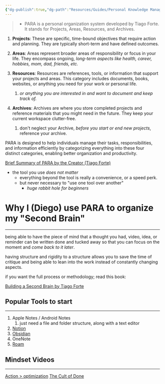 ```yaml
---
{"dg-publish":true,"dg-path":"Resources/Guides/Personal Knowledge Management 101.md","permalink":"/resources/guides/personal-knowledge-management-101/","noteIcon":"","updated":"2024-08-16T18:09:01.083-07:00"}
---
```




> - PARA is a personal organization system developed by Tiago Forte. It stands for Projects, Areas, Resources, and Archives. 


1. **Projects**: These are specific, time-bound objectives that require action and planning. They are typically short-term and have defined outcomes.

2. **Areas**: Areas represent broader areas of responsibility or focus in your life. They encompass ongoing, *long-term aspects like health, career, hobbies, mom, dad, friends, etc.* 

3. **Resources**: Resources are references, tools, or information that support your projects and areas. This category includes documents, books, websites, or anything you need for your work or personal life.
	1. *or anything you are interested in and want to document and keep track of.*

5. **Archives**: Archives are where you store completed projects and reference materials that you might need in the future. They keep your current workspace clutter-free.
	1. don't neglect your Archive, *before you start or end new projects*, reference your archive.

PARA is designed to help individuals manage their tasks, responsibilities, and information efficiently by categorizing everything into these four distinct categories, enabling better organization and productivity.

[Brief Summary of PARA by the Creator (Tiago Forte)](https://fortelabs.com/blog/para/)

- the tool you use *does not matter*
	- everything beyond the tool is really a convenience, or a speed perk.
	- but never necessary to "use one tool over another"
		- *huge rabbit hole for beginners*


# Why I (Diego) use PARA to organize my "Second Brain"
---
being able to have the piece of mind that a thought you had, video, idea, or reminder can be written done and tucked away so that you can focus on the moment and *come back to it later*. 

having structure and rigidity to a structure allows you to save the time of critique and being able to lean into the work instead of constantly changing aspects. 

if you want the full process or methodology; read this book:

[Building a Second Brain by Tiago Forte](https://www.amazon.com/Building-Second-Brain-Organize-Potential/dp/1982167386)


## Popular Tools to start
---
1. Apple Notes / Android Notes
	1. just need a file and folder structure, along with a text editor
2. [Notion]()
3. [Obsidian](https://obsidian.md/)
4. OneNote
5. [Roam](https://roamresearch.com/)


## Mindset Videos
---
[Action > optimization](https://www.youtube.com/embed/baKCC2uTbRc)
[The Cult of Done](https://www.youtube.com/watch?v=bJQj1uKtnus&t=1s)




